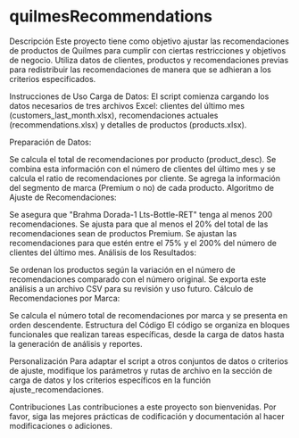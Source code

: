 # quilmesRecommendations
Descripción
Este proyecto tiene como objetivo ajustar las recomendaciones de productos de Quilmes para cumplir con ciertas restricciones y objetivos de negocio. Utiliza datos de clientes, productos y recomendaciones previas para redistribuir las recomendaciones de manera que se adhieran a los criterios especificados.

Instrucciones de Uso
Carga de Datos: El script comienza cargando los datos necesarios de tres archivos Excel: clientes del último mes (customers_last_month.xlsx), recomendaciones actuales (recommendations.xlsx) y detalles de productos (products.xlsx).

Preparación de Datos:

Se calcula el total de recomendaciones por producto (product_desc).
Se combina esta información con el número de clientes del último mes y se calcula el ratio de recomendaciones por cliente.
Se agrega la información del segmento de marca (Premium o no) de cada producto.
Algoritmo de Ajuste de Recomendaciones:

Se asegura que "Brahma Dorada-1 Lts-Bottle-RET" tenga al menos 200 recomendaciones.
Se ajusta para que al menos el 20% del total de las recomendaciones sean de productos Premium.
Se ajustan las recomendaciones para que estén entre el 75% y el 200% del número de clientes del último mes.
Análisis de los Resultados:

Se ordenan los productos según la variación en el número de recomendaciones comparado con el número original.
Se exporta este análisis a un archivo CSV para su revisión y uso futuro.
Cálculo de Recomendaciones por Marca:

Se calcula el número total de recomendaciones por marca y se presenta en orden descendente.
Estructura del Código
El código se organiza en bloques funcionales que realizan tareas específicas, desde la carga de datos hasta la generación de análisis y reportes.

Personalización
Para adaptar el script a otros conjuntos de datos o criterios de ajuste, modifique los parámetros y rutas de archivo en la sección de carga de datos y los criterios específicos en la función ajuste_recomendaciones.

Contribuciones
Las contribuciones a este proyecto son bienvenidas. Por favor, siga las mejores prácticas de codificación y documentación al hacer modificaciones o adiciones.
